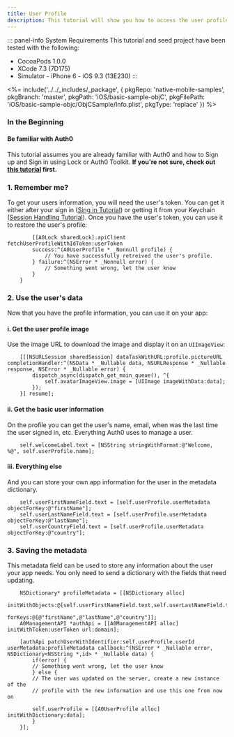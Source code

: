 ```yaml
---
title: User Profile
description: This tutorial will show you how to access the user profile from within your app, as well as how to update it.
---
```


::: panel-info System Requirements
This tutorial and seed project have been tested with the following:

* CocoaPods 1.0.0
* XCode 7.3 (7D175)
* Simulator - iPhone 6 - iOS 9.3 (13E230)
  :::

<%= include('../../_includes/_package', {
  pkgRepo: 'native-mobile-samples',
  pkgBranch: 'master',
  pkgPath: 'iOS/basic-sample-objC',
  pkgFilePath: 'iOS/basic-sample-objc/ObjCSample/Info.plist',
  pkgType: 'replace'
}) %>

### In the Beginning

#### Be familiar with Auth0

This tutorial assumes you are already familiar with Auth0 and how to Sign up and Sign in using Lock or Auth0 Toolkit. **If you're not sure, check out [this tutorial](01-login.md) first.**

### 1. Remember me?

To get your users information, you will need the user's token. You can get it either after your sign in ([Sing in Tutorial](01-login.md)) or getting it from your Keychain ([Session Handling Tutorial](03-session-handling.md)).
Once you have the user's token, you can use it to restore the user's profile:

```objc
    	[[A0Lock sharedLock].apiClient fetchUserProfileWithIdToken:userToken 
    	success:^(A0UserProfile * _Nonnull profile) {
        	// You have successfully retreived the user's profile.
		} failure:^(NSError * _Nonnull error) {
			// Something went wrong, let the user know
		}
    }
```

### 2. Use the user's data

Now that you have the profile information, you can use it on your app:

#### i. Get the user profile image

Use the image URL to download the image and display it on an `UIImageView`:

```objc
    [[[NSURLSession sharedSession] dataTaskWithURL:profile.pictureURL completionHandler:^(NSData * _Nullable data, NSURLResponse * _Nullable response, NSError * _Nullable error) {
        dispatch_async(dispatch_get_main_queue(), ^{
            self.avatarImageView.image = [UIImage imageWithData:data];
        });
    }] resume];
```

#### ii. Get the basic user information

On the profile you can get the user's name, email, when was the last time the user signed in, etc. Everything Auth0 uses to manage a user.

```objc
    self.welcomeLabel.text = [NSString stringWithFormat:@"Welcome, %@", self.userProfile.name];
```

#### iii. Everything else

And you can store your own app information for the user in the metadata dictionary.

```objc
    self.userFirstNameField.text = [self.userProfile.userMetadata objectForKey:@"firstName"];
    self.userLastNameField.text = [self.userProfile.userMetadata objectForKey:@"lastName"];
    self.userCountryField.text = [self.userProfile.userMetadata objectForKey:@"country"];
```

### 3. Saving the metadata

This metadata field can be used to store any information about the user your app needs. You only need to send a dictionary with the fields that need updating.

```objc
    NSDictionary* profileMetadata = [[NSDictionary alloc]
                                initWithObjects:@[self.userFirstNameField.text,self.userLastNameField.text,self.userCountryField.text]
                                forKeys:@[@"firstName",@"lastName",@"country"]];
    A0ManagementAPI *authApi = [[A0ManagementAPI alloc] initWithToken:userToken url:domain];
    
    [authApi patchUserWithIdentifier:self.userProfile.userId userMetadata:profileMetadata callback:^(NSError * _Nullable error, NSDictionary<NSString *,id> * _Nullable data) {
        if(error) {
        // Something went wrong, let the user know
        } else {
        // The user was updated on the server, create a new instance of the 
        // profile with the new information and use this one from now on

        self.userProfile = [[A0UserProfile alloc] initWithDictionary:data];
        }
    }];
```
